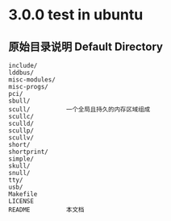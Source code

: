 3.0.0 test in ubuntu
====================

原始目录说明 Default Directory
------------------------------
    include/        
    lddbus/
    misc-modules/
    misc-progs/
    pci/
    sbull/
    scull/          一个全局且持久的内存区域组成
    scullc/
    sculld/
    scullp/
    scullv/
    short/
    shortprint/
    simple/
    skull/
    snull/
    tty/
    usb/
    Makefile
    LICENSE
    README          本文档

